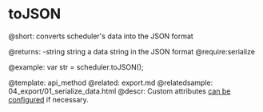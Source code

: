 toJSON
=============
@short: converts scheduler's data into the JSON format
	

@returns:
-string	string	a data string in the JSON format
@require:serialize
	

@example: 
var str = scheduler.toJSON();



@template:	api_method
@related:
	export.md
@relatedsample:
	04_export/01_serialize_data.html
@descr: 
Custom attributes [can be configured](export.md) if necessary.

